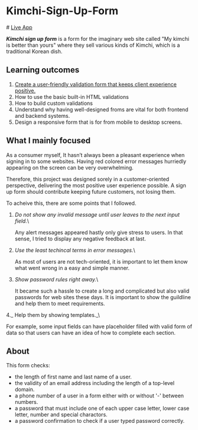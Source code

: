 # Kimchi-Sign-Up-Form

\# [Live App](https://eyeri91.github.io/Sign-Up-Form/)

**_Kimchi sign up form_** is a form for the imaginary web site called "My kimchi is better than yours" where they sell various kinds of Kimchi, which is a traditional Korean dish.

## Learning outcomes

1. [Create a user-friendly validation form that keeps client experience positive.](#what-i-mainly-focused)
2. How to use the basic built-in HTML validations
3. How to build custom validations
4. Understand why having well-designed froms are vital for both frontend and backend systems.
5. Design a responsive form that is for from mobile to desktop screens.

## What I mainly focused

As a consumer myself, It hasn’t always been a pleasant experience when signing in to some websites. Having red colored error messages hurriedly appearing on the screen can be very overwhelming.

Therefore, this project was designed sorely in a customer-oriented perspective, delivering the most positive user experience possible. A sign up form should contribute keeping future customers, not losing them.

To acheive this, there are some points that I followed.

1. _Do not show any invalid message until user leaves to the next input field._\\

   Any alert messages appeared hastly only give stress to users. In that sense, I tried to display any negative feedback at last.

2. _Use the least techincal terms in error messages._\\

   As most of users are not tech-oriented, it is important to let them know what went wrong in a easy and simple manner.

3. _Show password rules right away._\\

   It became such a hassle to create a long and complicated but also valid passwords for web sites these days. It is important to show the guildline and help them to meet requirements.

4._ Help them by showing templates._\\

For example, some input fields can have placeholder filled with valid form of data so that users can have an idea of how to complete each section.

## About

This form checks:

- the length of first name and last name of a user.
- the validity of an email address including the length of a top-level domain.
- a phone number of a user in a form either with or without '-' between numbers.
- a password that must include one of each upper case letter, lower case letter, number and special charactors.
- a password confirmation to check if a user typed password correctly.
